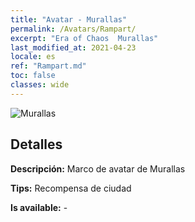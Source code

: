 ```yaml
---
title: "Avatar - Murallas"
permalink: /Avatars/Rampart/
excerpt: "Era of Chaos  Murallas"
last_modified_at: 2021-04-23
locale: es
ref: "Rampart.md"
toc: false
classes: wide
---
```

 ![Murallas](/images/a/avatarFrame_12.png)

## Detalles

 **Descripción:** Marco de avatar de Murallas 

 **Tips:** Recompensa de ciudad 

 **Is available:**  - 

